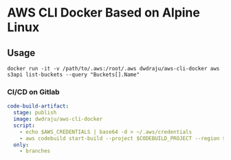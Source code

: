 # AWS CLI Docker Based on Alpine Linux

## Usage
```console
docker run -it -v /path/to/.aws:/root/.aws dwdraju/aws-cli-docker aws s3api list-buckets --query "Buckets[].Name"
```

### CI/CD on Gitlab
```yaml
code-build-artifact:
  stage: publish
  image: dwdraju/aws-cli-docker
  script:
    - echo $AWS_CREDENTIALS | base64 -d > ~/.aws/credentials
    - aws codebuild start-build --project $CODEBUILD_PROJECT --region $AWS_REGION
  only:
    - branches
```
